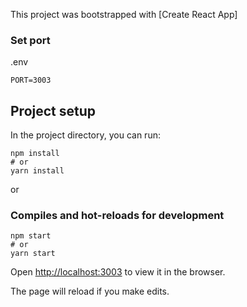  This project was bootstrapped with [Create React App] 

### Set port
.env
```
PORT=3003
```

## Project setup

In the project directory, you can run:

```
npm install
# or
yarn install
```

or

### Compiles and hot-reloads for development

```
npm start
# or
yarn start
```

Open [http://localhost:3003](http://localhost:3003) to view it in the browser.

The page will reload if you make edits.
